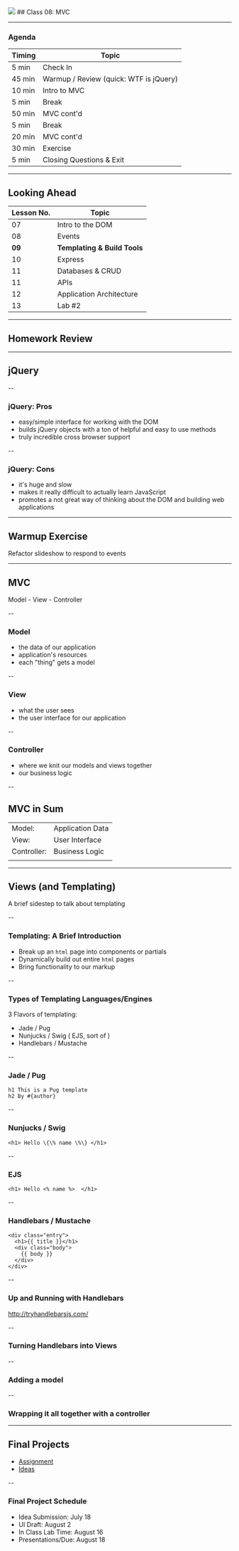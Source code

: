 

<img src="https://ga-core.s3.amazonaws.com/production/uploads/program/default_image/5225/JS-logo-official.png" style="max-width: 100px; border: none; box-shadow: none" />
## Class 08: MVC

---
### Agenda
| Timing | Topic                                    |
| ------ | ---------------------------------------- |
| 5  min | Check In                                 |
| 45 min | Warmup / Review  (quick: WTF is jQuery)  |
| 10 min | Intro to MVC                             |
| 5  min | Break                                    |
| 50 min | MVC cont'd                               |
| 5  min | Break                                    |
| 20 min | MVC cont'd                               |
| 30 min | Exercise                                 |
| 5  min | Closing Questions & Exit                 |

---
## Looking Ahead

| Lesson No. |        Topic             |
| ---------- | ------------------------ |
|     07     | Intro to the DOM         |
|     08     | Events                   |
|   **09**   | **Templating & Build Tools** |
|     10     | Express                  |
|     11     | Databases & CRUD         |
|     11     | APIs                     |
|     12     | Application Architecture |
|     13     | Lab #2                   |

---
## Homework Review

---
## jQuery

--
### jQuery: Pros
- easy/simple interface for working with the DOM
- builds jQuery objects with a ton of helpful and easy to use methods
- truly incredible cross browser support

--
### jQuery: Cons
- it's huge and slow
- makes it really difficult to actually learn JavaScript
- promotes a not great way of thinking about the DOM and building web applications

---
## Warmup Exercise
Refactor slideshow to respond to events

---
## MVC
Model - View - Controller

--
### Model
- the data of our application
- application's resources
- each "thing" gets a model

--
### View
- what the user sees
- the user interface for our application

--
### Controller
- where we knit our models and views together
- our business logic

--
## MVC in Sum

|             |                  |
| ----------  | ---------------- |
| Model:      | Application Data |
| View:       | User Interface   |
| Controller: | Business Logic   |
|             |                  |

---
## Views (and Templating)
A brief sidestep to talk about templating

--
### Templating: A Brief Introduction
- Break up an `html` page into components or partials
- Dynamically build out entire `html` pages
- Bring functionality to our markup

--
### Types of Templating Languages/Engines
3 Flavors of templating:
- Jade / Pug
- Nunjucks / Swig ( EJS, sort of )
- Handlebars / Mustache

--
### Jade / Pug
```
h1 This is a Pug template
h2 By #{author}
```

--
### Nunjucks / Swig
```
<h1> Hello \{\% name \%\} </h1>
```

--
### EJS
```
<h1> Hello <% name %>  </h1>
```

--
### Handlebars / Mustache
```
<div class="entry">
  <h1>{{ title }}</h1>
  <div class="body">
    {{ body }}
  </div>
</div>
```

--
### Up and Running with Handlebars
http://tryhandlebarsjs.com/

--
### Turning Handlebars into Views

--
### Adding a model

--
### Wrapping it all together with a controller

---
## Final Projects

- [Assignment](https://github.com/ga-students/JS-DC-3/final-project)
- [Ideas](https://gallery.generalassemb.ly/WDI)

--

### Final Project Schedule

- Idea Submission: July 18
- UI Draft: August 2
- In Class Lab Time: August 16
- Presentations/Due: August 18
